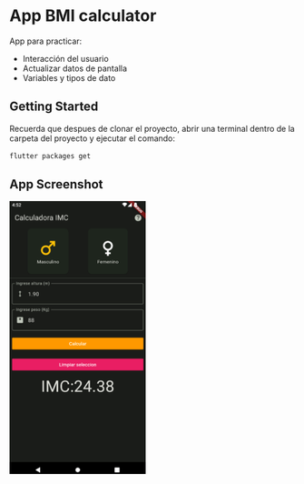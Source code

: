 # App BMI calculator

App para practicar:
 - Interacción del usuario
 - Actualizar datos de pantalla
 - Variables y tipos de dato

## Getting Started

Recuerda que despues de clonar el proyecto, abrir una terminal dentro de la carpeta del proyecto y ejecutar el comando:

```sh
flutter packages get
``` 

## App Screenshot


<img src="screenshot/Capture0.png" width="240" height="480" />